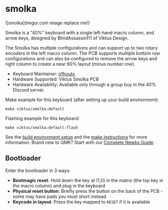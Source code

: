 # smolka

![smolka](imgur.com image replace me!)

Smolka is a "40%" keyboard with a single left-hand macro column, and arrow keys, designed by BlindAssassin111 of Viktus Design.

The Smolka has multiple configurations and can support up to two rotary encoders in the left macro column. The PCB supports multiple bottom row configurations and can also be configured to remove the arrow keys and right column to create a near 60% layout (minus number row).


* Keyboard Maintainer: [jrfhoutx](https://github.com/yourusername)
* Hardware Supported: Viktus Smolka PCB
* Hardware Availability: Available only through a group buy in the 40% Discord server. 

Make example for this keyboard (after setting up your build environment):

    make viktus/smolka:default

Flashing example for this keyboard:

    make viktus/smolka:default:flash

See the [build environment setup](https://docs.qmk.fm/#/getting_started_build_tools) and the [make instructions](https://docs.qmk.fm/#/getting_started_make_guide) for more information. Brand new to QMK? Start with our [Complete Newbs Guide](https://docs.qmk.fm/#/newbs).

## Bootloader

Enter the bootloader in 3 ways:

* **Bootmagic reset**: Hold down the key at (1,0) in the matrix (the top key in the macro column) and plug in the keyboard
* **Physical reset button**: Briefly press the button on the back of the PCB - some may have pads you must short instead
* **Keycode in layout**: Press the key mapped to `RESET` if it is available
